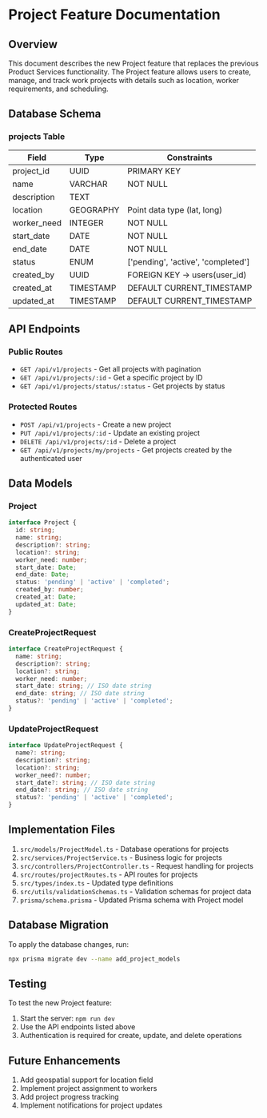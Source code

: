 # Project Feature Documentation

## Overview
This document describes the new Project feature that replaces the previous Product Services functionality. The Project feature allows users to create, manage, and track work projects with details such as location, worker requirements, and scheduling.

## Database Schema

### projects Table
| Field        | Type      | Constraints                         |
| ------------ | --------- | ----------------------------------- |
| project_id   | UUID      | PRIMARY KEY                         |
| name         | VARCHAR   | NOT NULL                            |
| description  | TEXT      |                                     |
| location     | GEOGRAPHY | Point data type (lat, long)         |
| worker_need  | INTEGER   | NOT NULL                            |
| start_date   | DATE      | NOT NULL                            |
| end_date     | DATE      | NOT NULL                            |
| status       | ENUM      | ['pending', 'active', 'completed']  |
| created_by   | UUID      | FOREIGN KEY → users(user_id)        |
| created_at   | TIMESTAMP | DEFAULT CURRENT_TIMESTAMP           |
| updated_at   | TIMESTAMP | DEFAULT CURRENT_TIMESTAMP           |

## API Endpoints

### Public Routes
- `GET /api/v1/projects` - Get all projects with pagination
- `GET /api/v1/projects/:id` - Get a specific project by ID
- `GET /api/v1/projects/status/:status` - Get projects by status

### Protected Routes
- `POST /api/v1/projects` - Create a new project
- `PUT /api/v1/projects/:id` - Update an existing project
- `DELETE /api/v1/projects/:id` - Delete a project
- `GET /api/v1/projects/my/projects` - Get projects created by the authenticated user

## Data Models

### Project
```typescript
interface Project {
  id: string;
  name: string;
  description?: string;
  location?: string;
  worker_need: number;
  start_date: Date;
  end_date: Date;
  status: 'pending' | 'active' | 'completed';
  created_by: number;
  created_at: Date;
  updated_at: Date;
}
```

### CreateProjectRequest
```typescript
interface CreateProjectRequest {
  name: string;
  description?: string;
  location?: string;
  worker_need: number;
  start_date: string; // ISO date string
  end_date: string; // ISO date string
  status?: 'pending' | 'active' | 'completed';
}
```

### UpdateProjectRequest
```typescript
interface UpdateProjectRequest {
  name?: string;
  description?: string;
  location?: string;
  worker_need?: number;
  start_date?: string; // ISO date string
  end_date?: string; // ISO date string
  status?: 'pending' | 'active' | 'completed';
}
```

## Implementation Files

1. `src/models/ProjectModel.ts` - Database operations for projects
2. `src/services/ProjectService.ts` - Business logic for projects
3. `src/controllers/ProjectController.ts` - Request handling for projects
4. `src/routes/projectRoutes.ts` - API routes for projects
5. `src/types/index.ts` - Updated type definitions
6. `src/utils/validationSchemas.ts` - Validation schemas for project data
7. `prisma/schema.prisma` - Updated Prisma schema with Project model

## Database Migration

To apply the database changes, run:
```bash
npx prisma migrate dev --name add_project_models
```

## Testing

To test the new Project feature:

1. Start the server: `npm run dev`
2. Use the API endpoints listed above
3. Authentication is required for create, update, and delete operations

## Future Enhancements

1. Add geospatial support for location field
2. Implement project assignment to workers
3. Add project progress tracking
4. Implement notifications for project updates